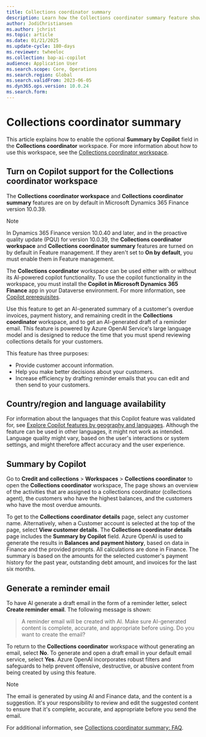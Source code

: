 ```yaml
---
title: Collections coordinator summary
description: Learn how the Collections coordinator summary feature shows AI-generated text in the Summary by Copilot field in the Collections coordinator workspace.
author: JodiChristiansen
ms.author: jchrist
ms.topic: article
ms.date: 01/21/2025
ms.update-cycle: 180-days
ms.reviewer: twheeloc
ms.collection: bap-ai-copilot
audience: Application User
ms.search.scope: Core, Operations
ms.search.region: Global
ms.search.validFrom: 2023-06-05
ms.dyn365.ops.version: 10.0.24
ms.search.form:    
---
```


# Collections coordinator summary

This article explains how to enable the optional **Summary by Copilot** field in the **Collections coordinator** workspace. For more information about how to use this workspace, see the [Collections coordinator workspace](collectionsworkspace.md).

## Turn on Copilot support for the Collections coordinator workspace

The **Collections coordinator workspace** and **Collections coordinator summary** features are on by default in Microsoft Dynamics 365 Finance version 10.0.39. 

> [!NOTE]
> In Dynamics 365 Finance version 10.0.40 and later, and in the proactive quality update (PQU) for version 10.0.39, the **Collections coordinator workspace** and **Collections coordinator summary** features are turned on by default in Feature management. If they aren't set to **On by default**, you must enable them in Feature management.

The **Collections coordinator** workspace can be used either with or without its AI-powered copilot functionality. To use the copilot functionality in the workspace, you must install the **Copilot in Microsoft Dynamics 365 Finance** app in your Dataverse environment. For more information, see [Copilot prerequisites](Enable-copilot-in-finance.md).

Use this feature to get an AI-generated summary of a customer's overdue invoices, payment history, and remaining credit in the **Collections coordinator** workspace, and to get an AI-generated draft of a reminder email. This feature is powered by Azure OpenAI Service's large language model and is designed to reduce the time that you must spend reviewing collections details for your customers. 

This feature has three purposes:

- Provide customer account information.
- Help you make better decisions about your customers.
- Increase efficiency by drafting reminder emails that you can edit and then send to your customers.

## Country/region and language availability

For information about the languages that this Copilot feature was validated for, see [Explore Copilot features by geography and languages](https://go.microsoft.com/fwlink/?linkid=2270154). Although the feature can be used in other languages, it might not work as intended. Language quality might vary, based on the user's interactions or system settings, and might therefore affect accuracy and the user experience. 

## Summary by Copilot

Go to **Credit and collections** \> **Workspaces** \> **Collections coordinator** to open the **Collections coordinator** workspace, The page shows an overview of the activities that are assigned to a collections coordinator (collections agent), the customers who have the highest balances, and the customers who have the most overdue amounts.

To get to the **Collections coordinator details** page, select any customer name. Alternatively, when a Customer account is selected at the top of the page, select **View customer details**. The **Collections coordinator details** page includes the **Summary by Copilot** field. Azure OpenAI is used to generate the results in **Balances and payment history**, based on data in Finance and the provided prompts. All calculations are done in Finance. The summary is based on the amounts for the selected customer's payment history for the past year, outstanding debt amount, and invoices for the last six months.

## Generate a reminder email

To have AI generate a draft email in the form of a reminder letter, select **Create reminder email**. The following message is shown:

> A reminder email will be created with AI. Make sure AI-generated content is complete, accurate, and appropriate before using. Do you want to create the email?

To return to the **Collections coordinator** workspace without generating an email, select **No**. To generate and open a draft email in your default email service, select **Yes**. Azure OpenAI incorporates robust filters and safeguards to help prevent offensive, destructive, or abusive content from being created by using this feature.

> [!NOTE]
> The email is generated by using AI and Finance data, and the content is a suggestion. It's your responsibility to review and edit the suggested content to ensure that it's complete, accurate, and appropriate before you send the email.

For additional information, see [Collections coordinator summary: FAQ](collections-coordinator-summary-faq.md).
 
